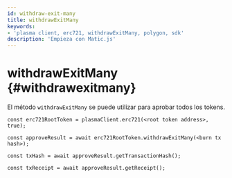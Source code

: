 ```yaml
---
id: withdraw-exit-many
title: withdrawExitMany
keywords:
- 'plasma client, erc721, withdrawExitMany, polygon, sdk'
description: 'Empieza con Matic.js'
---
```


# withdrawExitMany {#withdrawexitmany}

El método `withdrawExitMany` se puede utilizar para aprobar todos los tokens.

```
const erc721RootToken = plasmaClient.erc721(<root token address>, true);

const approveResult = await erc721RootToken.withdrawExitMany(<burn tx hash>);

const txHash = await approveResult.getTransactionHash();

const txReceipt = await approveResult.getReceipt();

```
